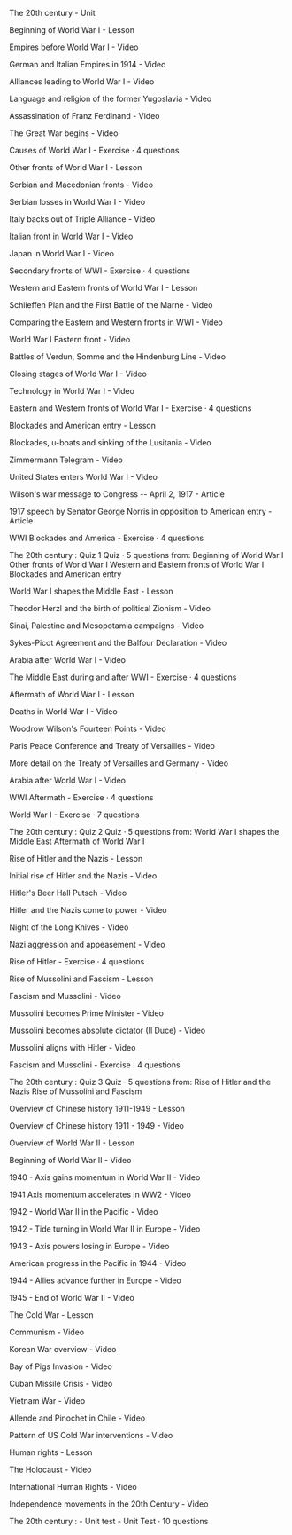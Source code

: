 The 20th century - Unit

Beginning of World War I - Lesson

Empires before World War I - Video

German and Italian Empires in 1914 - Video

Alliances leading to World War I - Video

Language and religion of the former Yugoslavia - Video

Assassination of Franz Ferdinand - Video

The Great War begins - Video

Causes of World War I - Exercise · 4 questions

Other fronts of World War I - Lesson

Serbian and Macedonian fronts - Video

Serbian losses in World War I - Video

Italy backs out of Triple Alliance - Video

Italian front in World War I - Video

Japan in World War I - Video

Secondary fronts of WWI - Exercise · 4 questions

Western and Eastern fronts of World War I - Lesson

Schlieffen Plan and the First Battle of the Marne - Video

Comparing the Eastern and Western fronts in WWI - Video

World War I Eastern front - Video

Battles of Verdun, Somme and the Hindenburg Line - Video

Closing stages of World War I - Video

Technology in World War I - Video

Eastern and Western fronts of World War I - Exercise · 4 questions

Blockades and American entry - Lesson

Blockades, u-boats and sinking of the Lusitania - Video

Zimmermann Telegram - Video

United States enters World War I - Video

Wilson's war message to Congress -- April 2, 1917 - Article

1917 speech by Senator George Norris in opposition to American entry - Article

WWI Blockades and America - Exercise · 4 questions

The 20th century : Quiz 1
Quiz · 5 questions from:
Beginning of World War I
Other fronts of World War I
Western and Eastern fronts of World War I
Blockades and American entry

World War I shapes the Middle East - Lesson

Theodor Herzl and the birth of political Zionism - Video

Sinai, Palestine and Mesopotamia campaigns - Video

Sykes-Picot Agreement and the Balfour Declaration - Video

Arabia after World War I - Video

The Middle East during and after WWI - Exercise · 4 questions

Aftermath of World War I - Lesson

Deaths in World War I - Video

Woodrow Wilson's Fourteen Points - Video

Paris Peace Conference and Treaty of Versailles - Video

More detail on the Treaty of Versailles and Germany - Video

Arabia after World War I - Video

WWI Aftermath - Exercise · 4 questions

World War I - Exercise · 7 questions

The 20th century : Quiz 2
Quiz · 5 questions from:
World War I shapes the Middle East
Aftermath of World War I

Rise of Hitler and the Nazis - Lesson

Initial rise of Hitler and the Nazis - Video

Hitler's Beer Hall Putsch - Video

Hitler and the Nazis come to power - Video

Night of the Long Knives - Video

Nazi aggression and appeasement - Video

Rise of Hitler - Exercise · 4 questions

Rise of Mussolini and Fascism - Lesson

Fascism and Mussolini - Video

Mussolini becomes Prime Minister - Video

Mussolini becomes absolute dictator (Il Duce) - Video

Mussolini aligns with Hitler - Video

Fascism and Mussolini - Exercise · 4 questions

The 20th century : Quiz 3
Quiz · 5 questions from:
Rise of Hitler and the Nazis
Rise of Mussolini and Fascism

Overview of Chinese history 1911-1949 - Lesson

Overview of Chinese history 1911 - 1949 - Video

Overview of World War II - Lesson

Beginning of World War II - Video

1940 - Axis gains momentum in World War II - Video

1941 Axis momentum accelerates in WW2 - Video

1942 - World War II in the Pacific - Video

1942 - Tide turning in World War II in Europe - Video

1943 - Axis powers losing in Europe - Video

American progress in the Pacific in 1944 - Video

1944 - Allies advance further in Europe - Video

1945 - End of World War II - Video

The Cold War - Lesson

Communism - Video

Korean War overview - Video

Bay of Pigs Invasion - Video

Cuban Missile Crisis - Video

Vietnam War - Video

Allende and Pinochet in Chile - Video

Pattern of US Cold War interventions - Video

Human rights - Lesson

The Holocaust - Video

International Human Rights - Video

Independence movements in the 20th Century - Video

The 20th century : - Unit test - Unit Test · 10 questions
